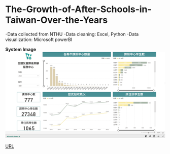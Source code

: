 # The-Growth-of-After-Schools-in-Taiwan-Over-the-Years

-Data collected from NTHU
-Data cleaning: Excel, Python
-Data visualization: Microsoft powerBI

**System Image**
![Homepage](https://github.com/Snoopy1994/The-Growth-of-After-Schools-in-Taiwan-Over-the-Years/blob/main/sys.png)

[URL](https://app.powerbi.com/view?r=eyJrIjoiYmIzNTQzZDAtYTg1ZC00M2NjLTgyMTctN2E3MTRlZGNkMWYwIiwidCI6ImRjNjhjODM4LTEyMWUtNDI1MS04ZWRjLTIwMmE5N2NmZjJkMCIsImMiOjEwfQ%3D%3D&pageName=ReportSection85bce92d14beaee38464)
